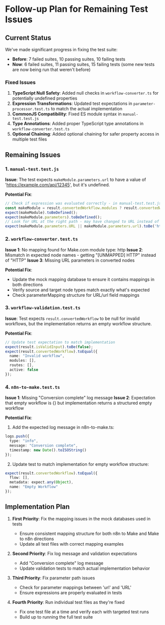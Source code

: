 # Follow-up Plan for Remaining Test Issues

## Current Status

We've made significant progress in fixing the test suite:

- **Before**: 7 failed suites, 10 passing suites, 10 failing tests
- **Now**: 6 failed suites, 11 passing suites, 15 failing tests (some new tests are now being run that weren't before)

### Fixed Issues

1. **TypeScript Null Safety**: Added null checks in `workflow-converter.ts` for potentially undefined properties
2. **Expression Transformations**: Updated test expectations in `parameter-processor.test.ts` to match the actual implementation
3. **CommonJS Compatibility**: Fixed ES module syntax in `manual-test.test.js`
4. **Type Annotations**: Added proper TypeScript type annotations in `workflow-converter.test.ts`
5. **Optional Chaining**: Added optional chaining for safer property access in multiple test files

## Remaining Issues

### 1. `manual-test.test.js`

**Issue**: The test expects `makeModule.parameters.url` to have a value of 'https://example.com/api/12345', but it's undefined.

**Potential Fix**:
```javascript
// Check if expression was evaluated correctly - in manual-test.test.js
const makeModule = result.convertedWorkflow.modules ? result.convertedWorkflow.modules[0] : null;
expect(makeModule).toBeDefined();
expect(makeModule.parameters).toBeDefined();
// Look for URL at the right path - may have changed to URL instead of url
expect(makeModule.parameters.URL || makeModule.parameters.url).toBe('https://example.com/api/12345');
```

### 2. `workflow-converter.test.ts`

**Issue 1**: No mapping found for Make.com module type: http
**Issue 2**: Mismatch in expected node names - getting "[UNMAPPED] HTTP" instead of "HTTP"
**Issue 3**: Missing URL parameters in converted nodes

**Potential Fix**:
- Update the mock mapping database to ensure it contains mappings in both directions
- Verify source and target node types match exactly what's expected
- Check parameterMapping structure for URL/url field mappings

### 3. `workflow-validation.test.ts`

**Issue**: Test expects `result.convertedWorkflow` to be null for invalid workflows, but the implementation returns an empty workflow structure.

**Potential Fix**:
```typescript
// Update test expectation to match implementation
expect(result.isValidInput).toBe(false);
expect(result.convertedWorkflow).toEqual({
  name: "Invalid workflow",
  modules: [],
  routes: [],
  active: false
});
```

### 4. `n8n-to-make.test.ts`

**Issue 1**: Missing "Conversion complete" log message
**Issue 2**: Expectation that empty workflow is {} but implementation returns a structured empty workflow

**Potential Fix**:
1. Add the expected log message in n8n-to-make.ts:
```typescript
logs.push({
  type: "info",
  message: "Conversion complete",
  timestamp: new Date().toISOString()
});
```

2. Update test to match implementation for empty workflow structure:
```typescript
expect(result.convertedWorkflow).toEqual({
  flow: [],
  metadata: expect.any(Object),
  name: "Empty Workflow"
});
```

## Implementation Plan

1. **First Priority**: Fix the mapping issues in the mock databases used in tests
   - Ensure consistent mapping structure for both n8n to Make and Make to n8n directions
   - Update all test files with correct mapping examples

2. **Second Priority**: Fix log message and validation expectations
   - Add "Conversion complete" log message
   - Update validation tests to match actual implementation behavior

3. **Third Priority**: Fix parameter path issues
   - Check for parameter mappings between 'url' and 'URL'
   - Ensure expressions are properly evaluated in tests

4. **Fourth Priority**: Run individual test files as they're fixed
   - Fix one test file at a time and verify each with targeted test runs
   - Build up to running the full test suite 